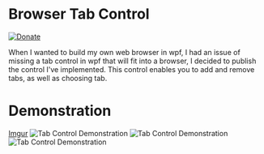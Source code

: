 # Browser Tab Control
[![Donate](https://img.shields.io/badge/Donate-PayPal-green.svg)](https://paypal.me/organic5?locale.x=en_US)

When I wanted to build my own web browser in wpf, I had an issue of missing a tab control in wpf that will fit into a browser, I decided to publish the control I've implemented. This control enables you to add and remove tabs, as well as choosing tab.

# Demonstration
[Imgur](https://i.imgur.com/EHFicGm.png)
![Tab Control Demonstration](https://i.imgur.com/AOy1B4r.png)
![Tab Control Demonstration](https://i.imgur.com/AOy1B4r.png)
![Tab Control Demonstration](https://i.imgur.com/eKZKg7T.png)
